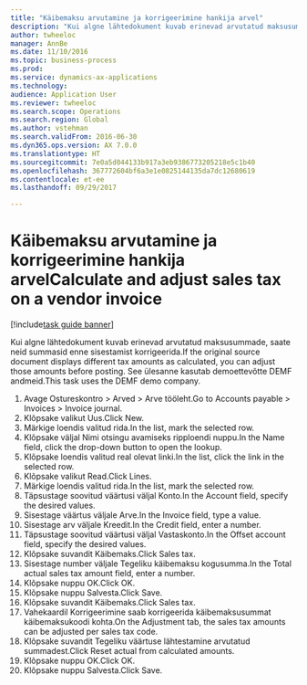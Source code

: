 ```yaml
--- 
title: "Käibemaksu arvutamine ja korrigeerimine hankija arvel"
description: "Kui algne lähtedokument kuvab erinevad arvutatud maksusummade, saate neid summasid enne sisestamist korrigeerida."
author: twheeloc
manager: AnnBe
ms.date: 11/10/2016
ms.topic: business-process
ms.prod: 
ms.service: dynamics-ax-applications
ms.technology: 
audience: Application User
ms.reviewer: twheeloc
ms.search.scope: Operations
ms.search.region: Global
ms.author: vstehman
ms.search.validFrom: 2016-06-30
ms.dyn365.ops.version: AX 7.0.0
ms.translationtype: HT
ms.sourcegitcommit: 7e0a5d044133b917a3eb9386773205218e5c1b40
ms.openlocfilehash: 367772604bf6a3e1e0825144135da7dc12680619
ms.contentlocale: et-ee
ms.lasthandoff: 09/29/2017

---
```

# <a name="calculate-and-adjust-sales-tax-on-a-vendor-invoice"></a><span data-ttu-id="14870-103">Käibemaksu arvutamine ja korrigeerimine hankija arvel</span><span class="sxs-lookup"><span data-stu-id="14870-103">Calculate and adjust sales tax on a vendor invoice</span></span>

[!include[task guide banner](../../includes/task-guide-banner.md)]

<span data-ttu-id="14870-104">Kui algne lähtedokument kuvab erinevad arvutatud maksusummade, saate neid summasid enne sisestamist korrigeerida.</span><span class="sxs-lookup"><span data-stu-id="14870-104">If the original source document displays different tax amounts as calculated, you can adjust those amounts before posting.</span></span> <span data-ttu-id="14870-105">See ülesanne kasutab demoettevõtte DEMF andmeid.</span><span class="sxs-lookup"><span data-stu-id="14870-105">This task uses the DEMF demo company.</span></span>

1. <span data-ttu-id="14870-106">Avage Ostureskontro > Arved > Arve tööleht.</span><span class="sxs-lookup"><span data-stu-id="14870-106">Go to Accounts payable > Invoices > Invoice journal.</span></span>
2. <span data-ttu-id="14870-107">Klõpsake valikut Uus.</span><span class="sxs-lookup"><span data-stu-id="14870-107">Click New.</span></span>
3. <span data-ttu-id="14870-108">Märkige loendis valitud rida.</span><span class="sxs-lookup"><span data-stu-id="14870-108">In the list, mark the selected row.</span></span>
4. <span data-ttu-id="14870-109">Klõpsake väljal Nimi otsingu avamiseks ripploendi nuppu.</span><span class="sxs-lookup"><span data-stu-id="14870-109">In the Name field, click the drop-down button to open the lookup.</span></span>
5. <span data-ttu-id="14870-110">Klõpsake loendis valitud real olevat linki.</span><span class="sxs-lookup"><span data-stu-id="14870-110">In the list, click the link in the selected row.</span></span>
6. <span data-ttu-id="14870-111">Klõpsake valikut Read.</span><span class="sxs-lookup"><span data-stu-id="14870-111">Click Lines.</span></span>
7. <span data-ttu-id="14870-112">Märkige loendis valitud rida.</span><span class="sxs-lookup"><span data-stu-id="14870-112">In the list, mark the selected row.</span></span>
8. <span data-ttu-id="14870-113">Täpsustage soovitud väärtusi väljal Konto.</span><span class="sxs-lookup"><span data-stu-id="14870-113">In the Account field, specify the desired values.</span></span>
9. <span data-ttu-id="14870-114">Sisestage väärtus väljale Arve.</span><span class="sxs-lookup"><span data-stu-id="14870-114">In the Invoice field, type a value.</span></span>
10. <span data-ttu-id="14870-115">Sisestage arv väljale Kreedit.</span><span class="sxs-lookup"><span data-stu-id="14870-115">In the Credit field, enter a number.</span></span>
11. <span data-ttu-id="14870-116">Täpsustage soovitud väärtusi väljal Vastaskonto.</span><span class="sxs-lookup"><span data-stu-id="14870-116">In the Offset account field, specify the desired values.</span></span>
12. <span data-ttu-id="14870-117">Klõpsake suvandit Käibemaks.</span><span class="sxs-lookup"><span data-stu-id="14870-117">Click Sales tax.</span></span>
13. <span data-ttu-id="14870-118">Sisestage number väljale Tegeliku käibemaksu kogusumma.</span><span class="sxs-lookup"><span data-stu-id="14870-118">In the Total actual sales tax amount field, enter a number.</span></span>
14. <span data-ttu-id="14870-119">Klõpsake nuppu OK.</span><span class="sxs-lookup"><span data-stu-id="14870-119">Click OK.</span></span>
15. <span data-ttu-id="14870-120">Klõpsake nuppu Salvesta.</span><span class="sxs-lookup"><span data-stu-id="14870-120">Click Save.</span></span>
16. <span data-ttu-id="14870-121">Klõpsake suvandit Käibemaks.</span><span class="sxs-lookup"><span data-stu-id="14870-121">Click Sales tax.</span></span>
17. <span data-ttu-id="14870-122">Vahekaardil Korrigeerimine saab korrigeerida käibemaksusummat käibemaksukoodi kohta.</span><span class="sxs-lookup"><span data-stu-id="14870-122">On the Adjustment tab, the sales tax amounts can be adjusted per sales tax code.</span></span>
18. <span data-ttu-id="14870-123">Klõpsake suvandit Tegeliku väärtuse lähtestamine arvutatud summadest.</span><span class="sxs-lookup"><span data-stu-id="14870-123">Click Reset actual from calculated amounts.</span></span>
19. <span data-ttu-id="14870-124">Klõpsake nuppu OK.</span><span class="sxs-lookup"><span data-stu-id="14870-124">Click OK.</span></span>
20. <span data-ttu-id="14870-125">Klõpsake nuppu Salvesta.</span><span class="sxs-lookup"><span data-stu-id="14870-125">Click Save.</span></span>


